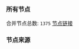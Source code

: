 ### 所有节点
合并节点总数: `1375`
[节点链接](https://raw.githubusercontent.com/rzhy1/11/master/sub/sub_merge_base64.txt)

### 节点来源